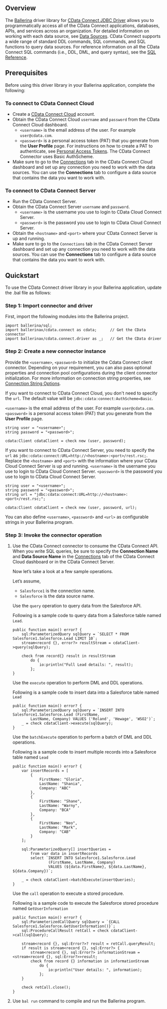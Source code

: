 ## Overview
The [Ballerina](https://ballerina.io/) driver library for [CData Connect JDBC Driver](https://cloud.cdata.com/docs/JDBC.html) allows you to programmatically access all of the CData Connect applications, databases, APIs, and services across an organization. 
For detailed information on working with each data source, see [Data Sources](https://cloud.cdata.com/docs/Data-Sources.html).
CData Connect supports a wide range of standard DDL commands, SQL commands, and SQL functions to query data sources. 
For reference information on all the CData Connect SQL commands (i.e., DDL, DML, and query syntax), see the [SQL Reference](https://cloud.cdata.com/docs/SQL-Reference.html).

## Prerequisites

Before using this driver library in your Ballerina application, complete the following:

### To connect to CData Connect Cloud

* Create a [CData Connect Cloud](https://cloud.cdata.com) account.
* Obtain the CData Connect Cloud `username` and `password` from the CData Connect Cloud dashboard. 
    * `<username>` is the email address of the user. For example `user@cdata.com`.
    * `<password>` is a personal access token (PAT) that you generate from the **User Profile** page. For instructions on how to create a PAT to authenticate, see [Personal Access Tokens](https://cloud.cdata.com/docs/User-Profile.html#personal-access-tokens). The CData Connect Connector uses Basic AuthScheme.
* Make sure to go to the [Connections](https://cloud.cdata.com/docs/Connections.html) tab 
in the CData Connect Cloud dashboard and set up any connection you need to work with the data sources. 
You can use the **Connections** tab to configure a data source that contains the data you want to work with.

### To connect to CData Connect Server

* Run the CData Connect Server.
* Obtain the CData Connect Server `username` and `password`.
    * `<username>` is the username you use to login to CData Cloud Connect Server.
    * `<password>` is the password you use to login to CData Cloud Connect Server.
* Obtain the `<hostname>` and `<port>` where your CData Connect Server is up and running.
* Make sure to go to the `Connections` tab in the CData Connect Server dashboard and set up any connection you need to work with the data sources. 
You can use the **Connections** tab to configure a data source that contains the data you want to work with.
 
## Quickstart

To use the CData Connect driver library in your Ballerina application, update the .bal file as follows:

### Step 1: Import connector and driver
First, import the following modules into the Ballerina project.
```ballerina
import ballerina/sql;
import ballerinax/cdata.connect as cdata;      // Get the CData connector
import ballerinax/cdata.connect.driver as _;   // Get the CData driver
```

### Step 2: Create a new connector instance
Provide the `<username>`, `<password>` to initialize the Cdata Connect client connector. 
Depending on your requirement, you can also pass optional properties and connection pool configurations during the client connector initialization. 
For more information on connection string properties, see [Connection String Options](https://cdn.cdata.com/help/LHG/jdbc/Connection.htm).

If you want to connect to CData Connect Cloud, you don't need to specify the `url`. 
The default value will be `jdbc:cdata:connect:AuthScheme=Basic`.

`<username>` is the email address of the user. For example `user@cdata.com`.
`<password>` is a personal access token (PAT) that you generate from the **User Profile** page.

```ballerina
string user = "<username>";
string password = "<password>";

cdata:Client cdataClient = check new (user, password);
```

If you want to connect to CData Connect Server, you need to specify the `url` as `jdbc:cdata:connect:URL=http://<hostname>:<port>/rest.rsc;`.
Replace the `<hostname>` and `<port>` with the information where your CData Cloud Connect Server is up and running.
`<username>` is the username you use to login to CData Cloud Connect Server.
`<password>` is the password you use to login to CData Cloud Connect Server.

```ballerina
string user = "<username>";
string password = "<password>";
string url = "jdbc:cdata:connect:URL=http://<hostname>:<port>/rest.rsc;";

cdata:Client cdataClient = check new (user, password, url);
```

You can also define `<username>`, `<password>` and `<url>` as configurable strings in your Ballerina program.

### Step 3: Invoke the connector operation
1. Use the CData Connect connector to consume the CData Connect API. When you write SQL queries, be sure to specify the **Connection Name** and **Data Source Name** in the [Connections](https://cloud.cdata.com/docs/Connections.html) tab of the CData Connect Cloud dashboard or in the CData Connect Server.

    Now let’s take a look at a few sample operations.

    Let’s assume,
    - `Salesforce1` is the connection name. 
    - `Salesforce` is the data source name. 

    Use the `query` operation to query data from the Salesforce API. 

    Following is a sample code to query data from a Salesforce table named `Lead`.

    ```ballerina
    public function main() error? {
        sql:ParameterizedQuery sqlQuery = `SELECT * FROM Salesforce1.Salesforce.Lead LIMIT 10`;
        stream<record {}, error?> resultStream = cdataClient->query(sqlQuery);

        check from record{} result in resultStream
            do {
                io:println("Full Lead details: ", result);
            };
    }
    ``` 

    Use the `execute` operation to perform DML and DDL operations.

    Following is a sample code to insert data into a Salesforce table named `Lead`

    ```ballerina
    public function main() error? {
        sql:ParameterizedQuery sqlQuery = `INSERT INTO Salesforce1.Salesforce.Lead (FirstName,
            LastName, Company) VALUES ('Roland', 'Hewage', 'WSO2')`;
        _ = check cdataClient->execute(sqlQuery);
    }
    ```

    Use the `batchExecute` operation to perform a batch of DML and DDL operations.

    Following is a sample code to insert multiple records into a Salesforce table named `Lead`

    ```ballerina
    public function main() error? {
        var insertRecords = [
            {
                FirstName: "Gloria",
                LastName: "Shania",
                Company: "ABC"
            }, 
            {
                FirstName: "Shane",
                LastName: "Warny",
                Company: "BCA"
            }, 
            {
                FirstName: "Neo",
                LastName: "Mark",
                Company: "CAB"
            }
        ];

        sql:ParameterizedQuery[] insertQueries = 
            from var data in insertRecords
            select `INSERT INTO Salesforce1.Salesforce.Lead
                    (FirstName, LastName, Company)
                    VALUES (${data.FirstName}, ${data.LastName}, ${data.Company})`;

        _ = check cdataClient->batchExecute(insertQueries);
    }
    ```
    Use the `call` operation to execute a stored procedure.

    Following is a sample code to execute the Salesforce stored procedure named `GetUserInformation`

    ```ballerina
    public function main() error? {
        sql:ParameterizedCallQuery sqlQuery = `{CALL Salesforce1.Salesforce.GetUserInformation()}`;
        sql:ProcedureCallResult retCall = check cdataClient->call(sqlQuery);

        stream<record {}, sql:Error?>? result = retCall.queryResult;
        if result is stream<record {}, sql:Error?> {
            stream<record {}, sql:Error?> informationStream = <stream<record {}, sql:Error?>>result;
            check from record {} information in informationStream
                do {
                    io:println("User details: ", information);
                };
        }

        check retCall.close();
    }
    ```

2. Use `bal run` command to compile and run the Ballerina program.
